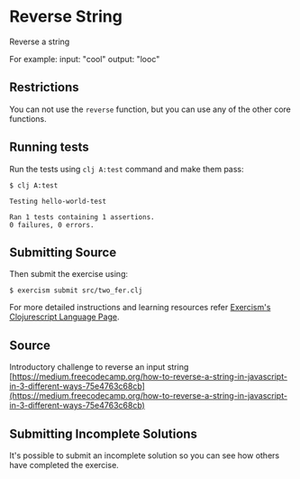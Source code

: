 # Reverse String

Reverse a string

For example:
input: "cool"
output: "looc"

## Restrictions
You can not use the `reverse` function, but you can use any of the other core functions.

## Running tests

Run the tests using `clj A:test` command and make them pass:

```
$ clj A:test

Testing hello-world-test

Ran 1 tests containing 1 assertions.
0 failures, 0 errors.
```

## Submitting Source

Then submit the exercise using:

```
$ exercism submit src/two_fer.clj
```

For more detailed instructions and learning resources refer [Exercism's Clojurescript Language Page](http://exercism.io/languages/clojurescript).

## Source

Introductory challenge to reverse an input string [https://medium.freecodecamp.org/how-to-reverse-a-string-in-javascript-in-3-different-ways-75e4763c68cb](https://medium.freecodecamp.org/how-to-reverse-a-string-in-javascript-in-3-different-ways-75e4763c68cb)

## Submitting Incomplete Solutions
It's possible to submit an incomplete solution so you can see how others have completed the exercise.
